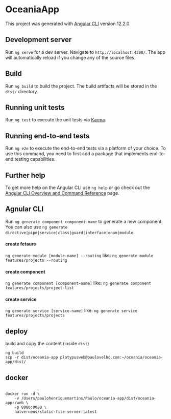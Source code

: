 # OceaniaApp

This project was generated with [Angular CLI](https://github.com/angular/angular-cli) version 12.2.0.

## Development server

Run `ng serve` for a dev server. Navigate to `http://localhost:4200/`. The app will automatically reload if you change any of the source files.

## Build

Run `ng build` to build the project. The build artifacts will be stored in the `dist/` directory.

## Running unit tests

Run `ng test` to execute the unit tests via [Karma](https://karma-runner.github.io).

## Running end-to-end tests

Run `ng e2e` to execute the end-to-end tests via a platform of your choice. To use this command, you need to first add a package that implements end-to-end testing capabilities.

## Further help

To get more help on the Angular CLI use `ng help` or go check out the [Angular CLI Overview and Command Reference](https://angular.io/cli) page.


## Agnular CLI

Run `ng generate component component-name` to generate a new component. You can also use `ng generate directive|pipe|service|class|guard|interface|enum|module`.

#### create fetaure
`ng generate module [module-name] --routing`
like: `ng generate module features/projects --routing`

#### create component
`ng generate component [component-name]`
like: `ng generate component features/projects/project-list`

#### create service
`ng generate service [service-name]`
like: `ng generate service features/projects/projects`






## deploy
build and copy the content (inside `dist`)
```
ng build
scp -r dist/oceania-app platypusweb@paulovelho.com:~/oceania/oceania-app/dist/
```

## docker
```

docker run -d \
    -v /Users/paulohenriquemartins/Paulo/oceania-app/dist/oceania-app:/web \
    -p 8080:8080 \
    halverneus/static-file-server:latest

```



